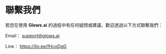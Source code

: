 # 聯繫我們

若您在使用 **Glows.ai** 的過程中有任何疑問或建議，歡迎透過以下方式聯繫我們：

Email： support@glows.ai

Line： https://lin.ee/fHcoDgG
